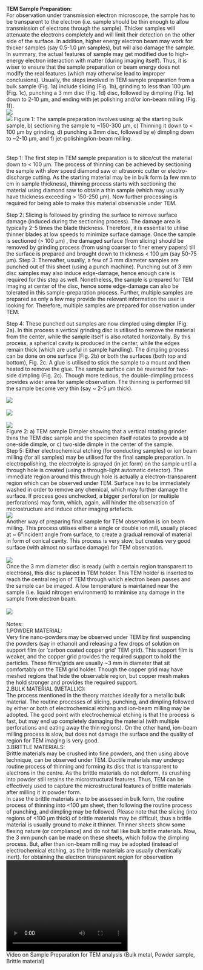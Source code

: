 <b>TEM Sample Preparation:</b><br>
For observation under transmission electron microscope, the sample has to be transparent to the electron (i.e. sample should be thin enough to allow transmission of electrons through the sample). Thicker samples will attenuate the electrons completely and will limit their detection on the other side of the surface. In addition, higher energy electron beam may work for thicker samples (say 0.5-1.0 µm samples), but will also damage the sample. In summary, the actual features of sample may get modified due to high-energy electron interaction with matter (during imaging itself). Thus, it is wiser to ensure that the sample preparation or beam energy does not modify the real features (which may otherwise lead to improper conclusions). Usually, the steps involved in TEM sample preparation from a bulk sample (Fig. 1a) include slicing (Fig. 1b), grinding to less than 100 µm (Fig. 1c),  punching a 3 mm disc (Fig. 1d)  disc, followed by dimpling (Fig. 1e) down to 2-10 µm, and ending with jet polishing and/or ion-beam milling (Fig. 1f). <br>
<img src="images/fig9.PNG"><br>
<img src="images/sample_final3.PNG">
Figure 1: The sample preparation involves using: a) the starting bulk sample, b) sectioning the sample to ~150-300 µm, c) Thinning it down to < 100 µm by grinding, d) punching a 3mm disc, followed by e) dimpling down to ~2-10 µm, and f) jet-polishing/ion-beam milling. <br>
<br><br>
Step 1: The first step in TEM sample preparation is to slice/cut the material down to < 100 µm. The process of thinning can be achieved by sectioning the sample with slow speed diamond saw or ultrasonic cutter or electro-discharge cutting. As the starting material may be in bulk form (a few mm to cm in sample thickness), thinning process starts with sectioning the material using diamond saw to obtain a thin sample (which may usually have thickness exceeding > 150-250 µm). Now further processing is required for being able to make this material observable under TEM.

Step 2: Slicing is followed by grinding the surface to remove surface damage (induced during the sectioning process). The damage area is typically 2-5 times the blade thickness. Therefore, it is essential to utilise thinner blades at low speeds to minimize surface damage. Once the sample is sectioned (> 100 µm) , the damaged surface (from slicing) should be removed by grinding process (from using coarser to finer emery papers) till the  surface is prepared and brought down to thickness < 100 µm (say 50-75 µm). 
Step 3: Thereafter, usually, a few of 3 mm diameter samples are punched out of this sheet (using a punch machine). Punching out of 3 mm disc samples may also induce edge-damage, hence enough care is required for this step as well. Nonetheless, the sample is prepared for TEM imaging at center of the disc, hence some edge-damage can also be tolerated in this sample-preparation process. Further, multiple samples are prepared as only a few may provide the relevant information the user is looking for. Therefore, multiple samples are prepared for observation under TEM. 

Step 4: These punched out samples are now dimpled using dimpler (Fig. 2a). In this process a vertical grinding disc is utilised to remove the material from the center, while the sample itself is also rotated horizontally. By this process, a spherical cavity is produced in the center, while the edges remain thick (which are useful in sample handling). The dimpling process can be done on one surface (Fig. 2b) or both the surfaces (both top and bottom), Fig. 2c. A glue is utilised to stick the sample to a mount and then heated to remove the glue. The sample surface can be reversed for two-side dimpling (Fig. 2c). Though more tedious, the double-dimpling process provides wider area for sample observation. The thinning is performed till the sample become very thin (say ~ 2-5 µm thick).

<img src="images/dimpler1.PNG"><br><br>
<img src="images/dimpler.PNG"><br>
<br>
<img src="images/14.PNG"><br>
Figure 2: a) TEM sample Dimpler showing that a vertical rotating grinder thins the TEM disc sample and the specimen itself rotates to provide a b) one-side dimple, or c) two-side dimple in the center of the sample.<br>
Step 5: Either electrochemical etching (for conducting samples) or ion beam milling (for all samples) may be utilised for the final sample preparation. In electropolishing, the electrolyte is sprayed (in jet form) on the sample until a through hole is created (using a through-light automatic detector). The immediate region around this through hole is actually a electron-transparent region which can be observed under TEM. Surface has to be immediately washed in order to remove any chemical, which may further damage the surface. If process goes unchecked, a bigger perforation (or multiple perforations) may form, which, again, will hinder the observation of microstructure and induce other imaging artefacts.<br><img src="images/15.PNG"><br>
Another way of preparing final sample for TEM observation is ion beam milling. This process utilises either a single or double ion mill, usually placed at ~ 6°incident angle from surface, to create a gradual removal of material in form of conical cavity. This process is very slow, but creates very good surface (with almost no surface damage) for TEM observation.<br><br>
<img src="images/fig10.PNG"><br>
Once the 3 mm diameter disc is ready (with a certain region transparent to electrons), this disc is placed in TEM holder. This TEM holder is inserted to reach the central region of TEM through which electron beam passes and the sample can be imaged. A low temperature is maintained near the sample (i.e. liquid nitrogen environment) to minimise any damage in the sample from electron beam.<br><br>
<img src="images/6c.png"><br><br>
Notes:<br>
1.POWDER MATERIAL:<br>
Very fine nano-powders may be observed under TEM by first suspending the powders (say in ethanol) and releasing a few drops of solution on support film (or ‘carbon coated copper grid’ TEM grid). This support film is weaker, and the copper grid provides the required support to hold the particles. These films/grids are usually ~3 mm in diameter that sit comfortably on the TEM grid holder. Though the copper grid may have meshed regions that hide the observable region, but copper mesh makes the hold stronger and provides the required support.<br>
2.BULK MATERIAL (METALLIC):<br>
The process mentioned in the theory matches ideally for a metallic bulk material. The routine processes of slicing, punching, and dimpling followed by either or both of electrochemical etching and ion-beam milling may be adopted. The good point with electrochemical etching is that the process is fast, but may end up completely damaging the material (with multiple perforations and eating away the thin regions). On the other hand, ion-beam milling process is slow, but does not damage the surface and the quality of region for TEM imaging is very good.<br>
3.BRITTLE MATERIALS:<br>
Brittle materials may be crushed into fine powders, and then using above technique, can be observed under TEM. Ductile materials may undergo routine process of thinning and forming its disc that is transparent to electrons in the centre. As the brittle materials do not deform, its crushing into powder still retains the microstructural features. Thus, TEM can be effectively used to capture the microstructural features of brittle materials after milling it in powder form.<br> 
In case the brittle materials are to be assessed in bulk form, the routine process of thinning into <100 µm sheet, then following the routine process of punching, and dimpling may be followed. Please note that the slicing (into regions of <100 µm thick) of brittle materials may be difficult, thus a brittle material is usually ground to make it thinner. Thinner sheets show some flexing nature (or compliance) and do not fail like bulk brittle materials. Now, the 3 mm punch can be made on these sheets, which follow the dimpling process. But, after than ion-beam milling may be adopted (instead of electrochemical etching, as the brittle materials are usually chemically inert). for obtaining the electron transparent region for observation<br>
<video width="320" height="240" controls>
  <source src="exp9-TEM_sample_prep_mod.mp4" type="video/mp4">
  Your browser does not support the video tag.
</video><br>Video on Sample Preparation for TEM analysis (Bulk metal, Powder sample, Brittle material)
